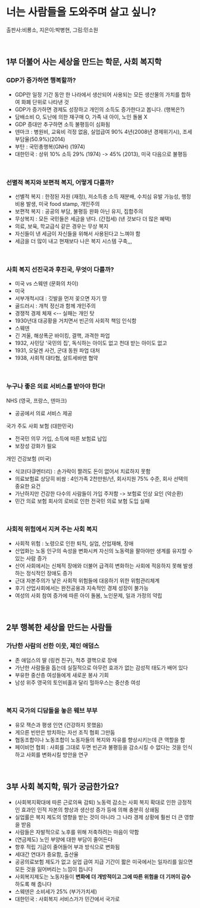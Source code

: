 # 너는 사람들을 도와주며 살고 싶니?

출판사:비룡소, 지은이:박병현, 그림:민소원

<br>

## **1부 더불어 사는 세상을 만드는 학문, 사회 복지학**

### GDP가 증가하면 행복할까?

- GDP란 일정 기간 동안 한 나라에서 생산되어 사용되는 모든 생산물의 가치를 합하여 화폐 단위로 나타낸 것
- GDP가 증가하면 경제도 성장하고 개인의 소득도 증가한다고 봅니다. (행복은?)
- 담배소비 O, 도난에 의한 재구매 O, 가족 내 아이, 노인 돌봄 X
- GDP 증대만 추구하면 소득 불평등이 심화됨
- 덴마크 : 병원비, 교육비 걱정 없음, 실업급여 90% 4년(2008년 경제위기시), 조세부담율(50.9%)(2014)
- 부탄 : 국민총행복(GNH) (1974)
- 대한민국 : 상위 10% 소득 29% (1974) -> 45% (2013), 미국 다음으로 불평등

<br>

### 선별적 복지와 보편적 복지, 어떻게 다를까?

- 선별적 복지 : 한정된 자원 (재정), 저소득층 소득 재분배, 수치심 유발 가능성, 행정 비용 발생, 미국 food stamp, 개인주의
- 보편적 복지 : 공공의 부담, 불평등 완화 아닌 유지, 집합주의
- 무상복지 : 모든 국민들은 세금을 낸다. (간접세) (낸 것보다 더 많은 혜택)
- 의료, 보육, 학교급식 같은 경우는 무상 복지
- 자신들이 낸 세금이 자신들을 위해서 사용된다고 느껴야 함
- 세금을 더 많이 내고 현재보다 나은 복지 시스템 구축,,,

<br>

### 사회 복지 선진국과 후진국, 무엇이 다를까?

- 미국 vs 스웨덴 (문화의 차이)
- 미국
- 서부개척시대 : 깃발을 먼저 꽂으면 자기 땅
- 골드러시 : 개척 정신과 함께 개인주의
- 경쟁적 경제 체재 <-- 실패는 개인 탓
- 1930년대 대공황을 거치면서 빈곤의 사회적 책임 인식함
- 스웨덴
- 긴 겨울, 해상폭군 바이킹, 결핵, 과격한 파업
- 1932, 사민당 '국민의 집', 독식하는 아이도 없고 천대 받는 아이도 없고
- 1931, 오달겐 사건, 군대 동원 파업 대처
- 1938, 사회적 대타협, 살트세바덴 협약

<br>

### 누구나 좋은 의료 서비스를 받아야 한다!

NHS (영국, 프랑스, 덴마크)
- 공공에서 의료 서비스 제공

국가 주도 사회 보험 (대한민국)
- 전국민 의무 가입, 소득에 따른 보험료 납입
- 보장성 강화가 필요

개인 건강보험 (미국)
- 식코(다큐멘터리) : 손가락이 짤려도 돈이 없어서 치료하지 못함
- 의료보험료 상당히 비쌈 : 4인가족 2천만원/년, 회사지원 75% 수준, 회사 선택의 중요한 요건
- 가난하지만 건강한 다수의 사람들이 가입 주저함 -> 보험료 인상 요인 (악순환)
- 민간 의료 보험 회사의 로비로 인한 전국민 의료 보험 도입 실패

<br>

### 사회적 위험에서 지켜 주는 사회 복지

- 사회적 위험 : 노령으로 인한 퇴직, 실업, 산업재해, 장애
- 산업화는 노동 인구의 속성을 변화시켜 자신의 노동력을 팔아야만 생계를 유지할 수 있는 사람 증가
- 산어 사회에서는 신체적 장애와 더불어 급격히 변화하는 사회에 적응하지 못해 발생하는 정식적인 장애도 증가
- 근대 자본주의가 낳은 사회적 위험들에 대응하기 위한 위험관리체계
- 후기 산업사회에서는 완전공용과 지속적인 경제 성장이 불가능
- 여성의 사회 참여 증가에 따른 아이 돌봄, 노인문제, 일과 가정의 약립

<br>

## **2부 행복한 세상을 만드는 사람들**

### 가난한 사람의 선한 이웃, 제인 애덤스

- 존 애덤스의 딸 (링컨 친구), 척추 결핵으로 장애
- 가난한 사람들을 돕는데 실질적으로 아무런 효과가 없는 감성적 태도가 배어 있다
- 부유한 중산층 여성들에게 새로운 봉사 기회
- 남성 위주 영국의 토인비홀과 달리 헐하우스는 중산층 여성

<br>

### 복지 국가의 디담돌을 놓은 웨브 부부

- 유모 잭슨과 평생 인연 (건강하지 못했음)
- 게으른 빈만은 방치하는 자선 조직 협회 그만둠
- 협동조합이나 노동조합이 노동자들의 복지와 자유를 향상시키는데 큰 역할을 함
- 페이비언 협회 : 사회를 그대로 두면 빈곤과 불평등을 감소시킬 수 없다는 것을 인식하고 사회를 변화시킬 방안을 연구

<br>

## **3부 사회 복지학, 뭐가 궁금한가요?**

- (사회복지확대에 따른 근로의욕 감퇴) 노동력 감소는 사회 복지 확대로 인한 긍정적인 효과인 인적 자본의 향상과 생산성 증가 등에 의해 충분히 상쇄됨
- 실업률은 복지 제도의 영향을 받는 것이 아니라 그 나라 경제 상황에 훨씬 더 큰 영향을 받음
- 사람들은 자발적으로 노후를 위해 저축하려는 마음이 약함
- (연금제도) 노인 부양에 대한 부담이 줄어든다
- 향후 적립 기금이 줄어들어 부과 방식으로 변화됨
- 세대간 연대가 중요함, 출산율
- 공공의료보험 제도가 없고 실업 급여 지급 기간이 짧은 미국에서는 일자리를 잃으면 모든 것을 잃어버리는 느낌이 듭니다
- 사회복지제도는 노동자들이 **변화에 더 개방적이고 그에 따른 위험을 더 기꺼이 감수**하도록 해 줍니다
- 스웨덴은 소비세가 25% (부가가치세)
- 대한민국 : 사회복지 서비스가가 민간에서 국가로 